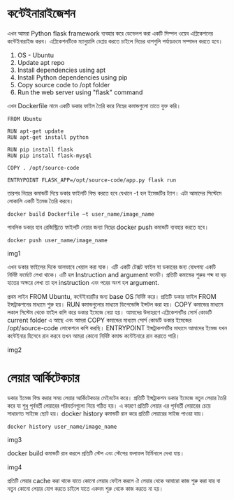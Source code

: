 # কন্টেইনারাইজেশন
এখন আমরা Python flask framework ব্যবহার করে ডেভেলপ করা একটি সিম্পল ওয়েব এপ্লিকেশনের কন্টেইনারাইজ করব। এপ্লিকেশনটিকে ম্যানুয়ালি ডেপ্লয় করতে চাইলে নিচের ধাপগুলি পর্যায়ক্রমে সম্পাদন করতে হবে। 
1. OS - Ubuntu
2. Update apt repo
3. Install dependencies using apt
4. Install Python dependencies using pip
5. Copy source code to /opt folder
6. Run the web server using "flask" command

এখন Dockerfile নামে একটি ডকার ফাইল তৈরি করে নিম্নের কমান্ডগুলো তাতে যুক্ত করি।
```
FROM Ubuntu

RUN apt-get update
RUN apt-get install python

RUN pip install flask
RUN pip install flask-mysql

COPY . /opt/source-code

ENTRYPOINT FLASK_APP=/opt/source-code/app.py flask run
```
তারপর নিম্নের কমান্ডটি দিয়ে ডকার ফাইলটি বিল্ড করতে হবে যেখানে -t হল ইমেজটির ট্যাগ। এটা আমাদের সিস্টেমে লোকালি একটি ইমেজ তৈরি করবে।
```
docker build Dockerfile –t user_name/image_name
```
পাবলিক ডকার হাব রেজিস্ট্রিতে ফাইলটি নেয়ার জন্যা নিম্নের docker push কমান্ডটি ব্যবহার করতে হবে।
```
docker push user_name/image_name
```

img1


এখন ডকার ফাইলের দিকে ভালভাবে খেয়াল করা যাক। এটি একটি টেক্সট ফাইল যা ডকারের জন্য বোধগম্য একটি নির্দিষ্ট ফর্মেটে লেখা থাকে। এটি হল Instruction and argument ফর্মেট। প্রতিটি কমান্ডের শুরুর শব্দ যা বড় হাতের অক্ষরে লেখা তা হল instruction এবং পরের অংশ হল argument.

প্রথম লাইন FROM Ubuntu,  কন্টেইনারটির জন্য base OS নির্দিষ্ট করে। প্রতিটি ডকার ফাইল FROM ইন্সট্রাকশনের মাধ্যমে শুরু হয়। 
RUN কমান্ডগুলোর মাধ্যমে ডিপেন্ডেন্সি ইন্সটল করা হয়। 
COPY কমান্ডের মাধ্যমে লকাল সিস্টেম থেকে ফাইল কপি করে ডকার ইমেজে নেয়া হয়। আমাদের উদাহরণে এপ্লিকেশনটির সোর্স কোডটি current folder এ আছে এবং আমরা COPY কমান্ডের মাধ্যমে সোর্স কোডটি ডকার ইমেজের /opt/source-code লোকেশনে কপি করছি। 
ENTRYPOINT ইন্সট্রাকশনটির মাধ্যমে আমাদের ইমেজ যখন কন্টেইনার হিসেবে রান করবে তখন আমরা কোনো নির্দিষ্ট কমান্ড কন্টেইনারে রান করাতে পারি।

img2

# লেয়ার আর্কিটেকচার 
ডকার ইমেজ বিল্ড করার সময় লেয়ার আর্কিটেকচার মেইনটেন করে। প্রতিটি ইন্সট্রাকশন ডকার ইমেজে নতুন লেয়ার তৈরি করে যা শুধু পূর্ববর্তী লেয়ারের পরিবর্তনগুলো নিয়ে গঠিত হয়। এ কারণে প্রতিটি লেয়ার এর পূর্ববর্তী লেয়ারের চেয়ে সাধারণত সাইজে ছোট হয়। docker history কমান্ডটি রান করে প্রতিটি লেয়ারের সাইজ পাওয়া যায়।
```
docker history user_name/image_name
```
img3

docker build কমান্ডটি রান করলে প্রতিটি স্টেপ এবং স্টেপের ফলাফল টার্মিনালে দেখা যায়।

img4

প্রতিটি লেয়ার cache করা থাকে যাতে কোনো লেয়ার ফেইল করলে ঐ লেয়ার থেকে আবারো কাজ শুরু করা যায় বা নতুন কোনো লেয়ার যোগ করতে চাইলে যাতে একদম শুরু থেকে কাজ করতে না হয়। 
